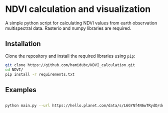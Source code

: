 # NDVI calculation and visualization

A simple python script for calculating NDVI values from earth observation multispectral data. Rasterio and numpy libraries are required.

## Installation

Clone the repository and install the required libraries using ```pip```:

```bash
git clone https://github.com/hamidubc/NDVI_calculation.git
cd NDVI/
pip install -r requirements.txt
```

## Examples

```bash

python main.py --url https://hello.planet.com/data/s/L6GYNf4N6wTRydD/download/20210827_162545_60_2262_3B_AnalyticMS_8b.tif --ndviValue 0
```

